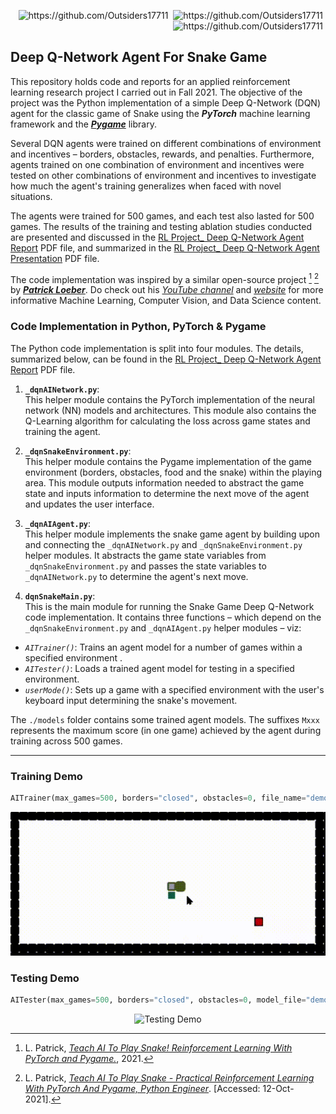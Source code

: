 <p align="right">
<img src="https://badges.pufler.dev/visits/Outsiders17711/Deep-Q-Network-Project-Snake-Game?style=for-the-badge&logo=github" alt="https://github.com/Outsiders17711" />&nbsp;
<img src="https://badges.pufler.dev/updated/Outsiders17711/Deep-Q-Network-Project-Snake-Game?style=for-the-badge&logo=github" alt="https://github.com/Outsiders17711" />&nbsp;
<img src="https://badges.pufler.dev/created/Outsiders17711/Deep-Q-Network-Project-Snake-Game?style=for-the-badge&logo=github" alt="https://github.com/Outsiders17711" />&nbsp;
</p>

## Deep Q-Network Agent For Snake Game

This repository holds code and reports for an applied reinforcement learning research project I carried out in Fall 2021. The objective of the project was the Python implementation of a simple Deep Q-Network (DQN) agent for the classic game of Snake using the ***PyTorch*** machine learning framework and the ***[Pygame]( https://www.pygame.org/wiki/about. )*** library. 

Several DQN agents were trained on different combinations of environment and incentives &ndash; borders, obstacles, rewards, and penalties. Furthermore, agents trained on one combination of environment and incentives were tested on other combinations of environment and incentives to investigate how much the agent's training generalizes when faced with novel situations. 

The agents were trained for 500 games, and each test also lasted for 500 games. The results of the training and testing ablation studies conducted are presented and discussed in the [RL Project_ Deep Q-Network Agent Report](./RL%20Project_%20Deep%20Q-Network%20Agent%20Report.pdf) PDF file, and summarized in the [RL Project_ Deep Q-Network Agent Presentation](./RL%20Project_%20Deep%20Q-Network%20Agent%20Presentation.pdf) PDF file.

The code implementation was inspired by a similar open-source project [^1] [^2] by ***[Patrick Loeber](https://www.python-engineer.com/about/)***. Do check out his *[YouTube channel](https://www.youtube.com/c/PythonEngineer)* and *[website](https://www.python-engineer.com/)* for more informative Machine Learning, Computer Vision, and Data Science content. 

<!-- add link to future bog post(s) -->

<!-- -->
[^1]: L. Patrick, *[Teach AI To Play Snake! Reinforcement Learning With PyTorch and Pygame.](https://github.com/python-engineer/snake-ai-pytorch)*, 2021. 
[^2]: L. Patrick, *[Teach AI To Play Snake - Practical Reinforcement Learning With PyTorch And Pygame, Python Engineer](https://python-engineer.com/posts/teach-ai-snake-reinforcement-learning)*. [Accessed: 12-Oct-2021].
<!-- -->

### Code Implementation in Python, PyTorch & Pygame

The Python code implementation is split into four modules. The details, summarized below, can be found in the [RL Project_ Deep Q-Network Agent Report](./RL%20Project_%20Deep%20Q-Network%20Agent%20Report.pdf) PDF file. 

1. **`_dqnAINetwork.py`**: <br>
This helper module contains the PyTorch implementation of the neural network (NN) models and architectures. This module also contains the Q-Learning algorithm for calculating the loss across game states and training the agent.

2. **`_dqnSnakeEnvironment.py`**: <br>
This helper module contains the Pygame implementation of the game environment (borders, obstacles, food and the snake) within the playing area. This module outputs information needed to abstract the game state and inputs information to determine the next move of the agent and updates the user interface.

3. **`_dqnAIAgent.py`**: <br>
This helper module implements the snake game agent by building upon and connecting the `_dqnAINetwork.py` and `_dqnSnakeEnvironment.py` helper modules. It abstracts the game state variables from `_dqnSnakeEnvironment.py` and passes the state variables to `_dqnAINetwork.py` to determine the agent's next move.

4. **`dqnSnakeMain.py`**: <br>
This is the main module for running the Snake Game Deep Q-Network code implementation. It contains three functions – which depend on the `_dqnSnakeEnvironment.py` and `_dqnAIAgent.py` helper modules – viz:

  - *`AITrainer()`*: Trains an agent model for a number of games within a specified environment .
  - *`AITester()`*: Loads a trained agent model for testing in a specified environment.
  - *`userMode()`*: Sets up a game with a specified environment with the user's keyboard input determining the snake's movement.

  The `./models` folder contains some trained agent models. The suffixes `Mxxx` represents the maximum score (in one game) achieved by the agent during training across 500 games.

<hr>

### Training Demo

```python
AITrainer(max_games=500, borders="closed", obstacles=0, file_name="demo_border=closed_obstacles=0.pth")
```

<!-- <p align="center"><img src="https://github.com/Outsiders17711/Deep-Q-Network-Project-Snake-Game/blob/main/demo/Deep_Q-Network_Training_Demo_2_Trim.gif?raw=true" alt="Training Demo" style="width:640px;max-height:286px;"></p> -->
<p align="center"><img src="./demo/Deep_Q-Network_Training_Demo_2_Trim.gif?raw=true" alt="Training Demo" style="width:640px;max-height:286px;"></p>

### Testing Demo

```python
AITester(max_games=500, borders="closed", obstacles=0, model_file="demo_border=closed_obstacles=0.pth")
```

<!-- <p align="center"><img src="https://github.com/Outsiders17711/Deep-Q-Network-Project-Snake-Game/blob/main/demo/Deep_Q-Network_Testing_Demo_2_Trim.gif?raw=true" alt="Testing Demo" style="width:640px;max-height:286px;"></p> -->
<p align="center"><img src="./demo/Deep_Q-Network_Testing_Demo_2_Trim.gif?raw=true" alt="Testing Demo" style="width:640px;max-height:286px;"></p>
